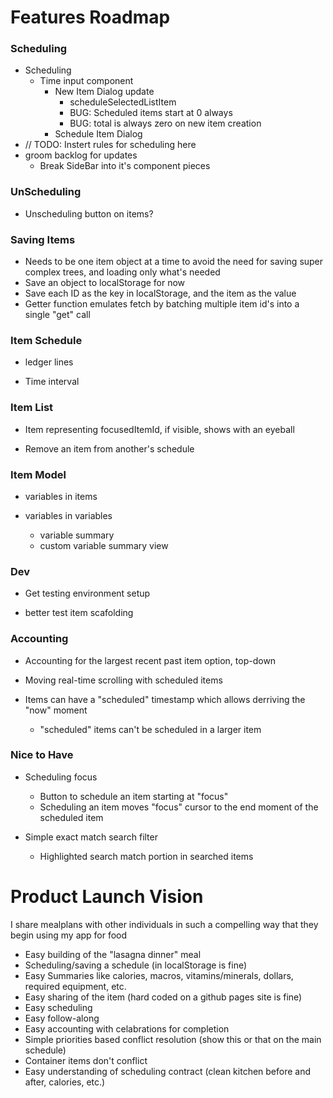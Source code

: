 # Features Roadmap

### Scheduling

- Scheduling
  - Time input component
    - New Item Dialog update
      - scheduleSelectedListItem
      - BUG: Scheduled items start at 0 always
      - BUG: total is always zero on new item creation
    - Schedule Item Dialog
- // TODO: Instert rules for scheduling here
- groom backlog for updates
  - Break SideBar into it's component pieces

### UnScheduling

- Unscheduling button on items?

### Saving Items

- Needs to be one item object at a time to avoid the need for saving super
  complex trees, and loading only what's needed
- Save an object to localStorage for now
- Save each ID as the key in localStorage, and the item as the value
- Getter function emulates fetch by batching multiple item id's into a single
  "get" call

### Item Schedule

- ledger lines

- Time interval

### Item List

- Item representing focusedItemId, if visible, shows with an eyeball

- Remove an item from another's schedule

### Item Model

- variables in items

- variables in variables
  - variable summary
  - custom variable summary view

### Dev

- Get testing environment setup

- better test item scafolding

### Accounting

- Accounting for the largest recent past item option, top-down

- Moving real-time scrolling with scheduled items

- Items can have a "scheduled" timestamp which allows derriving the "now" moment
  - "scheduled" items can't be scheduled in a larger item

### Nice to Have

- Scheduling focus
  - Button to schedule an item starting at "focus"
  - Scheduling an item moves "focus" cursor to the end moment of the scheduled
    item

- Simple exact match search filter
  - Highlighted search match portion in searched items

# Product Launch Vision

I share mealplans with other individuals in such a compelling way that they
begin using my app for food

- Easy building of the "lasagna dinner" meal
- Scheduling/saving a schedule (in localStorage is fine)
- Easy Summaries like calories, macros, vitamins/minerals, dollars, required
  equipment, etc.
- Easy sharing of the item (hard coded on a github pages site is fine)
- Easy scheduling
- Easy follow-along
- Easy accounting with celabrations for completion
- Simple priorities based conflict resolution (show this or that on the main
  schedule)
- Container items don't conflict
- Easy understanding of scheduling contract (clean kitchen before and after,
  calories, etc.)
